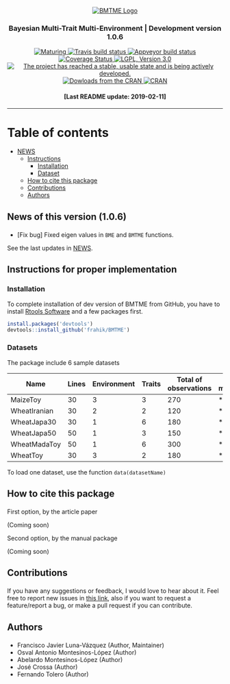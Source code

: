 
<p align="center">

<a href="https://github.com/frahik/BMTME">
<img src="Logo.png" alt="BMTME Logo"/> </a>

<h3 align="center">

Bayesian Multi-Trait Multi-Environment | Development version 1.0.6

</h4>

<p align="center">

<a href="https://www.tidyverse.org/lifecycle/#maturing">
<img src="https://img.shields.io/badge/lifecycle-maturing-blue.svg" alt="Maturing">
</a> <a href="https://travis-ci.org/frahik/BMTME">
<img src="https://travis-ci.org/frahik/BMTME.svg?branch=master" alt="Travis build status">
</a> <a href="https://ci.appveyor.com/project/frahik/bmtme">
<img src="https://ci.appveyor.com/api/projects/status/r2vog9sa30yutl5n?svg=true" alt="Appveyor build status">
</a> <a href='https://coveralls.io/github/frahik/BMTME'>
<img src='https://coveralls.io/repos/github/frahik/BMTME/badge.svg?branch=master' alt='Coverage Status'/>
</a> <a href="https://www.gnu.org/licenses/lgpl-3.0">
<img src="https://img.shields.io/badge/License-LGPL%20v3-blue.svg" alt="LGPL, Version 3.0">
</a> <a href="http://www.repostatus.org/#active">
<img src="https://www.repostatus.org/badges/latest/active.svg" alt="The project has reached a stable, usable state and is being actively developed.">
</a> <a href="">
<img src="http://cranlogs.r-pkg.org/badges/BMTME" alt="Dowloads from the CRAN">
</a> <a href="https://cran.r-project.org/package=BMTME">
<img src="http://www.r-pkg.org/badges/version-ago/BMTME" alt="CRAN">
</a>

</p>

<h4 align="center">

\[Last README update: 2019-02-11\]

</h4>

</p>

-----

# Table of contents

  - [NEWS](#news)
      - [Instructions](#instructions)
          - [Installation](#install)
          - [Dataset](#data)
      - [How to cite this package](#cite)
      - [Contributions](#contributions)
      - [Authors](#authors)

<h2 id="news">

News of this version (1.0.6)

</h2>

  - \[Fix bug\] Fixed eigen values in `BME` and `BMTME` functions.

See the last updates in [NEWS](NEWS.md).

<h2 id="instructions">

Instructions for proper implementation

</h2>

<h3 id="install">

Installation

</h3>

To complete installation of dev version of BMTME from GitHub, you have
to install [Rtools
Software](https://cran.r-project.org/bin/windows/Rtools/) and a few
packages first.

``` r
install.packages('devtools')
devtools::install_github('frahik/BMTME')
```

<h3 id="data">

Datasets

</h3>

The package include 6 sample
datasets

| Name         | Lines | Environment | Traits | Total of observations | ME models | MTME models |
| ------------ | ----- | ----------- | ------ | --------------------- | --------- | ----------- |
| MaizeToy     | 30    | 3           | 3      | 270                   | \*        | \*          |
| WheatIranian | 30    | 2           | 2      | 120                   | \*        | \*          |
| WheatJapa30  | 30    | 1           | 6      | 180                   | \*        |             |
| WheatJapa50  | 50    | 1           | 3      | 150                   | \*        |             |
| WheatMadaToy | 50    | 1           | 6      | 300                   | \*        |             |
| WheatToy     | 30    | 3           | 2      | 180                   | \*        | \*          |

To load one dataset, use the function `data(datasetName)`

<h2 id="cite">

How to cite this package

</h2>

First option, by the article paper

(Coming soon)

Second option, by the manual package

(Coming soon)

<h2 id="contributions">

Contributions

</h2>

If you have any suggestions or feedback, I would love to hear about it.
Feel free to report new issues in [this
link](https://github.com/frahik/BMTME/issues/new), also if you want to
request a feature/report a bug, or make a pull request if you can
contribute.

<h2 id="authors">

Authors

</h2>

  - Francisco Javier Luna-Vázquez (Author, Maintainer)
  - Osval Antonio Montesinos-López (Author)
  - Abelardo Montesinos-López (Author)
  - José Crossa (Author)
  - Fernando Tolero (Author)
